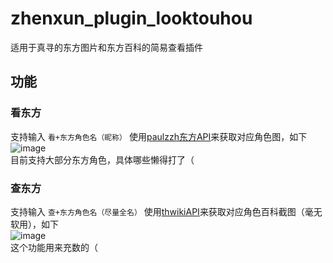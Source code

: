 # zhenxun_plugin_looktouhou
适用于真寻的东方图片和东方百科的简易查看插件

## 功能

### 看东方
支持输入 `看+东方角色名（昵称）` 使用[paulzzh东方API](https://img.paulzzh.com/)来获取对应角色图，如下  
![image](https://user-images.githubusercontent.com/47291058/186199004-5fa486fc-d51a-4880-81b9-d3c7451384fb.png)  
目前支持大部分东方角色，具体哪些懒得打了（  

### 查东方
支持输入 `查+东方角色名（尽量全名）` 使用[thwikiAPI](https://thwiki.cc/)来获取对应角色百科截图（毫无软用），如下  
![image](https://user-images.githubusercontent.com/47291058/186199949-8f5ed3e9-4030-4af0-87af-2229870bc30c.png)  
这个功能用来充数的（
